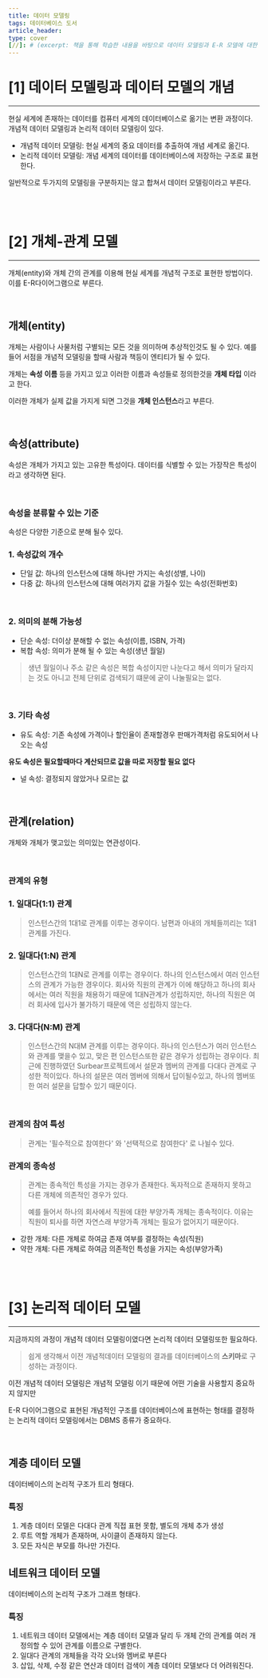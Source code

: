 ```yaml
---
title: 데이터 모델링
tags: 데이터베이스 도서
article_header:
type: cover
[//]: # (excerpt: 책을 통해 학습한 내용을 바탕으로 데이터 모델링과 E-R 모델에 대한 설명과 관계에 대해서 정리합니다.)
---
```

# [1] 데이터 모델링과 데이터 모델의 개념

---

현실 세계에 존재하는 데이터를 컴퓨터 세계의 데이터베이스로 옮기는 변환 과정이다. 개념적 데이터 모델링과 논리적 데이터 모델링이 있다.

* 개념적 데이터 모델링: 현실 세계의 중요 데이터를 추출하여 개념 세계로 옮긴다.
* 논리적 데이터 모델링: 개념 세계의 데이터를 데이터베이스에 저장하는 구조로 표현한다.

일반적으로 두가지의 모델링을 구분하지는 않고 합쳐서 데이터 모델링이라고 부른다.

<br><br>

# [2] 개체-관계 모델

---

개체(entity)와 개체 간의 관계를 이용해 현실 세계를 개념적 구조로 표현한 방법이다. 이를 E-R다이어그램으로 부른다.

<br>

## 개체(entity)

개체는 사람이나 사물처럼 구별되는 모든 것을 의미하며 추상적인것도 될 수 있다. 예를들어 서점을 개념적 모델링을 할때 사람과 책등이 엔티티가 될 수 있다.

개체는 **속성** **이름** 등을 가지고 있고 이러한 이름과 속성들로 정의한것을 **개체 타입** 이라고 한다.

이러한 개체가 실제 값을 가지게 되면 그것을 **개체 인스턴스**라고 부른다.

<br>

## 속성(attribute)

속성은 개체가 가지고 있는 고유한 특성이다. 데이터를 식별할 수 있는 가장작은 특성이라고 생각하면 된다.

<br>

### 속성을 분류할 수 있는 기준

속성은 다양한 기준으로 분해 될수 있다.

### 1. 속성값의 개수

* 단일 값: 하나의 인스턴스에 대해 하나만 가지는 속성(성별, 나이)
* 다중 값: 하나의 인스턴스에 대해 여러가지 값을 가질수 있는 속성(전화번호)

<br>

### 2. 의미의 분해 가능성

* 단순 속성: 더이상 분해할 수 없는 속성(이름, ISBN, 가격)
* 복합 속성: 의미가 분해 될 수 있는 속성(생년 월일)

> 생년 월일이나 주소 같은 속성은 복합 속성이지만 나눈다고 해서 의미가 달라지는 것도 아니고 전체 단위로 검색되기 떄문에
> 굳이 나눌필요는 없다.

<br>

### 3. 기타 속성

* 유도 속성: 기존 속성에 가격이나 할인율이 존재할경우 판매가격처럼 유도되어서 나오는 속성

**유도 속성은 필요할때마다 계산되므로 값을 따로 저장할 필요 없다**

* 널 속성: 결정되지 않았거나 모르는 값

<br>

## 관계(relation)

개체와 개체가 맺고있는 의미있는 연관성이다.

<br>

### 관계의 유형

### 1. 일대다(1:1) 관계

> 인스턴스간의 1대1로 관계를 이루는 경우이다. 남편과 아내의 개체들끼리는 1대1 관계를 가진다.

### 2. 일대다(1:N) 관계

>인스턴스간의 1대N로 관계를 이루는 경우이다. 하나의 인스턴스에서 여러 인스턴스의 관계가 가능한 경우이다.
회사와 직원의 관계가 이에 해당하고 하나의 회사에서는 여러 직원을 채용하기 때문에 1대N관계가 성립하지만, 하나의 직원은
여러 회사에 입사가 불가하기 때문에 역은 성립하지 않는다.

### 3. 다대다(N:M) 관계

> 인스턴스간의 N대M 관계를 이루는 경우이다. 하나의 인스턴스가 여러 인스턴스와 관계를 맺을수 있고, 맞은 편 인스턴스또한 같은 경우가 성립하는 경우이다.
최근에 진행하였던 Surbear프로젝트에서 설문과 멤버의 관계를 다대다 관계로 구성한 적이있다.
하나의 설문은 여러 멤버에 의해서 답이될수있고, 하나의 멤버또한 여러 설문을 답할수 있기 때문이다.


<br>

### 관계의 참여 특성

> 관계는 '필수적으로 참여한다' 와 '선택적으로 참여한다' 로 나뉠수 있다.

### 관계의 종속성

> 관계는 종속적인 특성을 가지는 경우가 존재한다. 독자적으로 존재하지 못하고 다른 개체에 의존적인 경우가 있다.
>
> 예를 들어서 하나의 회사에서 직원에 대한 부양가족 개체는 종속적이다. 이유는 직원이 퇴사를 하면 자연스래 부양가족 개체는 필요가
> 없어지기 때문이다.

* 강한 개체: 다른 개체로 하여금 존재 여부를 결정하는 속성(직원)
* 약한 개체: 다른 개체로 하여금 의존적인 특성을 가지는 속성(부양가족)

<br><br>

# [3] 논리적 데이터 모델

---

지금까지의 과정이 개념적 데이터 모델링이였다면 논리적 데이터 모델링또한 필요하다.

> 쉽게 생각해서 이전 개념적데이터 모델링의 결과를 데이터베이스의 **스키마**로 구성하는 과정이다.

이전 개념적 데이터 모델링은 개념적 모델링 이기 때문에 어떤 기술을 사용할지 중요하지 않지만

E-R 다이어그램으로 표현된 개념적인 구조를 데이터베이스에 표현하는 형태를 결정하는 논리적 데이터 모델링에서는 DBMS 종류가 중요하다.

<br>

## 계층 데이터 모델
데이터베이스의 논리적 구조가 트리 형태다.

### 특징

1. 계층 데이터 모델은 다대다 관계 직접 표현 못함, 별도의 개체 추가 생성
2. 루트 역할 개체가 존재하며, 사이클이 존재하지 않는다.
3. 모든 자식은 부모를 하나만 가진다.


## 네트워크 데이터 모델
데이터베이스의 논리적 구조가 그래프 형태다.

### 특징

1. 네트워크 데이터 모델에서는 계층 데이터 모델과 달리 두 개체 간의 관계를 여러 개 정의할 수 있어 관계를 이름으로 구별한다.
2. 일대다 관계의 개체들을 각각 오너와 멤버로 부른다
3. 삽입, 삭제, 수정 같은 연산과 데이터 검색이 계층 데이터 모델보다 더 어려워진다.
